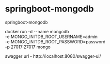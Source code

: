 # springboot-mongodb
springboot-mongodb


docker run -d --name mongodb \
	-e MONGO_INITDB_ROOT_USERNAME=admin \
	-e MONGO_INITDB_ROOT_PASSWORD=password \
	-p 27017:27017 mongo

swagger url - http://localhost:8080/swagger-ui/
